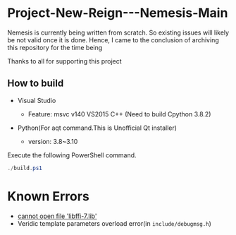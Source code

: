 # Project-New-Reign---Nemesis-Main

Nemesis is currently being written from scratch. So existing issues will likely
be not valid once it is done. Hence, I came to the conclusion of archiving this
repository for the time being

Thanks to all for supporting this project

## How to build

- Visual Studio
  - Feature: msvc v140 VS2015 C++ (Need to build Cpython 3.8.2)

- Python(For aqt command.This is Unofficial Qt installer)
  - version: 3.8~3.10

Execute the following PowerShell command.

```powershell
./build.ps1
```

# Known Errors

- [cannot open file 'libffi-7.lib'](https://discuss.python.org/t/struggling-to-build-python-on-windows-10/11031)
- Veridic template parameters overload error(in `include/debugmsg.h`)
